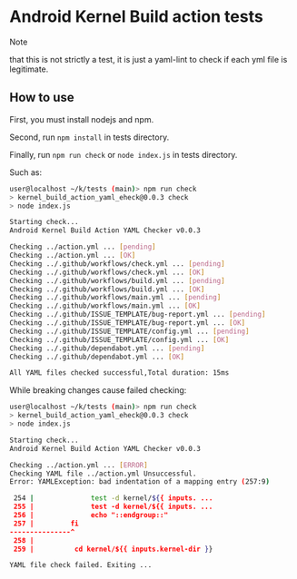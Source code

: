 Android Kernel Build action tests
=========

> [!NOTE]
> that this is not strictly a test, it is just a yaml-lint to check if each yml file is legitimate.

## How to use
First, you must install nodejs and npm.

Second, run `npm install` in tests directory.

Finally, run `npm run check` or `node index.js` in tests directory.

Such as:

```bash
user@localhost ~/k/tests (main)> npm run check
> kernel_build_action_yaml_eheck@0.0.3 check
> node index.js

Starting check...
Android Kernel Build Action YAML Checker v0.0.3

Checking ../action.yml ... [pending]
Checking ../action.yml ... [OK]     
Checking ../.github/workflows/check.yml ... [pending]
Checking ../.github/workflows/check.yml ... [OK]     
Checking ../.github/workflows/build.yml ... [pending]
Checking ../.github/workflows/build.yml ... [OK]     
Checking ../.github/workflows/main.yml ... [pending]
Checking ../.github/workflows/main.yml ... [OK]     
Checking ../.github/ISSUE_TEMPLATE/bug-report.yml ... [pending]
Checking ../.github/ISSUE_TEMPLATE/bug-report.yml ... [OK]     
Checking ../.github/ISSUE_TEMPLATE/config.yml ... [pending]
Checking ../.github/ISSUE_TEMPLATE/config.yml ... [OK]     
Checking ../.github/dependabot.yml ... [pending]
Checking ../.github/dependabot.yml ... [OK]     

All YAML files checked successful,Total duration: 15ms
```
While breaking changes cause failed checking:
```bash
user@localhost ~/k/tests (main)> npm run check
> kernel_build_action_yaml_eheck@0.0.3 check
> node index.js

Starting check...
Android Kernel Build Action YAML Checker v0.0.3

Checking ../action.yml ... [ERROR]
Checking YAML file ../action.yml Unsuccessful.
Error: YAMLException: bad indentation of a mapping entry (257:9)

 254 |              test -d kernel/${{ inputs. ...
 255 |              test -d kernel/${{ inputs. ...
 256 |              echo "::endgroup::"
 257 |         fi
---------------^
 258 |
 259 |          cd kernel/${{ inputs.kernel-dir }}

YAML file check failed. Exiting ...
```
